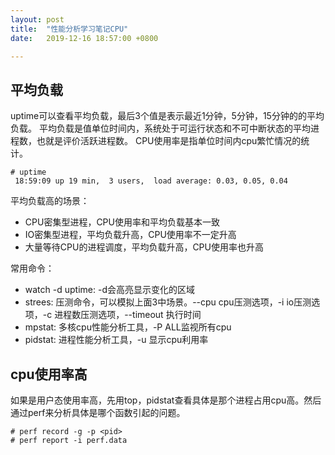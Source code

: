 ```yaml
---
layout: post
title:  "性能分析学习笔记CPU"
date:   2019-12-16 18:57:00 +0800

---
```


## 平均负载
uptime可以查看平均负载，最后3个值是表示最近1分钟，5分钟，15分钟的的平均负载。
平均负载是值单位时间内，系统处于可运行状态和不可中断状态的平均进程数，也就是评价活跃进程数。
CPU使用率是指单位时间内cpu繁忙情况的统计。
```
# uptime
 18:59:09 up 19 min,  3 users,  load average: 0.03, 0.05, 0.04
```

平均负载高的场景：
* CPU密集型进程，CPU使用率和平均负载基本一致
* IO密集型进程，平均负载升高，CPU使用率不一定升高
* 大量等待CPU的进程调度，平均负载升高，CPU使用率也升高

常用命令：
* watch -d uptime: -d会高亮显示变化的区域
* strees: 压测命令，可以模拟上面3中场景。--cpu cpu压测选项，-i io压测选项，-c 进程数压测选项，--timeout 执行时间
* mpstat: 多核cpu性能分析工具，-P ALL监视所有cpu
* pidstat: 进程性能分析工具，-u 显示cpu利用率

## cpu使用率高
如果是用户态使用率高，先用top，pidstat查看具体是那个进程占用cpu高。然后通过perf来分析具体是哪个函数引起的问题。
```
# perf record -g -p <pid>
# perf report -i perf.data
```